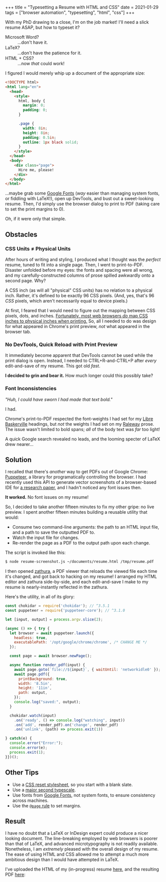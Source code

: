 +++
title = "Typesetting a Resume with HTML and CSS"
date = 2021-01-29
tags = ["browser automation", "typesetting", "html", "css"]
+++

With my PhD drawing to a close, I'm on the job market! I'll need a slick resume ASAP, but how to typeset it?
<dl>
  <dt>Microsoft Word?</dt>
  <dd>...don't have it.</dd>
  <dt>LaTeX?</dt>
  <dd>...don't have the patience for it.</dd>
  <dt>HTML + CSS?</dt>
  <dd>...now <em>that</em> could work!</dd>
<dl>

<!-- more -->

I figured I would merely whip up a document of the appropriate size:
```html
<!DOCTYPE html>
<html lang="en">
  <head>
    <style>
      html, body {
        margin: 0;
        padding: 0;
      }

      .page {
        width: 8in;
        height: 8in;
        padding: 0.5in;
        outline: 1px black solid;
      }
    </style>
  </head>
  <body>
    <div class="page">
      Hire me, please!
    </div>
  </body>
</html>
```
...maybe grab some [Google Fonts](https://fonts.google.com/) (*way* easier than managing system fonts, or fiddling with LaTeX!), open up DevTools, and bust out a sweet-looking resume. Then, I'd simply use the browser dialog to print to PDF (taking care to set the print margins to 0).

Oh, if it were only that simple.

## Obstacles

### CSS Units ≠ Physical Units
After hours of writing and styling, I produced what I thought was the *perfect* resume, tuned to fit into a single page. Then, I went to print-to-PDF. Disaster unfolded before my eyes: the fonts and spacing were all wrong, and my carefully-constructed columns of prose spilled awkwardly onto a second page. Why?

A CSS inch (as will all "physical" CSS units) has no relation to a physical inch. Rather, it's defined to be exactly 96 CSS pixels. (And, yes, that's 96 *CSS* pixels, which aren't necessarily equal to device pixels.)

At first, I feared that I would need to figure out the mapping between CSS pixels, dots, and inches. [Fortunately, most web browsers *do* map CSS inches to physical inches when printing.](https://hacks.mozilla.org/2013/09/css-length-explained/#footnote_ref4:~:text=As%20a%20side%20note%2C%20if%20the,CSS%20inch%20to%20the%20physical%20inch.) So, all I needed to do was design for what appeared in Chrome's print preview, *not* what appeared in the browser tab.

### No DevTools, Quick Reload with Print Preview
It immediately become apparent that DevTools cannot be used while the print dialog is open. Instead, I needed to CTRL+R-and-CTRL+P after *every* edit-and-save of my resume. This got old *fast*.

**I decided to grin and bear it.** How much longer could this possibly take?

### Font Inconsistencies
*"Huh, I could have sworn I had made that text bold."*

I had.

Chrome's print-to-PDF respected the font-weights I had set for my [Libre Baskerville](https://fonts.google.com/specimen/Libre+Baskerville) headings, but *not* the weights I had set on my [Raleway](https://fonts.google.com/specimen/Raleway) prose. The issue wasn't limited to bold spans; *all* of the body text was *far* too light!

A quick Google search revealed no leads, and the looming specter of LaTeX drew nearer...

## Solution
I recalled that there's *another* way to get PDFs out of Google Chrome: [Puppeteer](https://pptr.dev/#?product=Puppeteer&version=v5.5.0&show=api-pagepdfoptions), a library for programatically controlling the browser. I had recently used this API to generate vector screenshots of a browser-based IDE for [a research paper](/publications/Wrenn,%20Krishnamurthi%20-%20Will%20Students%20Write%20Tests%20Early%20Without%20Coercion.pdf), and I hadn't noticed any font issues then.

**It worked.** No font issues on my resume!

So, I decided to take another fifteen minutes to fix my other gripe: no live preview. I spent another fifteen minutes building a reusable utility that would:
  * Consume two command-line arguments: the path to an HTML input file, and a path to save the outputted PDF to.
  * Watch the input file for changes.
  * Re-render the page as a PDF to the output path upon each change.

The script is invoked like this:
```bash
$ node resume-screenshot.js ~/documents/resume.html /tmp/resume.pdf
```

I then opened [zathura](https://pwmt.org/projects/zathura/), a PDF viewer that reloads the viewed file each time it's changed, and got back to hacking on my resume! I arranged my HTML editor and zathura side-by-side, and each edit-and-save I make to my resume is nearly-instantly reflected in the zathura.

Here's the utility, in all of its glory:
```javascript
const chokidar = require('chokidar'); // ^3.5.1
const puppeteer = require('puppeteer-core'); // ^3.1.0

let [input, output] = process.argv.slice(2);

(async () => { try {
  let browser = await puppeteer.launch({
    headless: true,
    executablePath: '/opt/google/chrome/chrome', /* CHANGE ME */
  });

  const page = await browser.newPage();

  async function render_pdf(input) {
    await page.goto(`file://${input}`, { waitUntil: 'networkidle0' });
    await page.pdf({
      printBackground: true,
      width: '8.5in',
      height: '11in',
      path: output,
    });
    console.log("saved:", output);
  }

  chokidar.watch(input)
    .on('ready', () => console.log("watching", input))
    .on('add', render_pdf).on('change', render_pdf)
    .on('unlink', (path) => process.exit(1))

} catch(e) {
  console.error("Error:");
  console.error(e);
  process.exit(1);
}})();
```

## Other Tips
* Use a [CSS reset stylesheet](https://meyerweb.com/eric/tools/css/reset/), so you start with a blank slate.
* Use a [major second typescale](https://type-scale.com/).
* Use fonts from [Google Fonts](https://fonts.google.com/), not system fonts, to ensure consistency across machines.
* Use the [`@page` rule](https://developer.mozilla.org/en-US/docs/Web/CSS/@page) to set margins.

## Result
I have no doubt that a LaTeX or InDesign expert could produce a nicer looking document. The line-breaking employed by web browsers is poorer than that of LaTeX, and advanced microtypography is not readily available. Nonetheless, I am *extremely* pleased with the overall design of my resume. The ease of using HTML and CSS allowed me to attempt a much more ambitious design than I would have attempted in LaTeX.

I've uploaded the HTML of my (in-progress) resume [here](/resume.html), and the resulting PDF [here](/resume.pdf):
<object height="500px" style="width:100%" type="application/pdf" data="/resume.pdf?#zoom=85&scrollbar=0&toolbar=0&navpanes=0">
</object>

